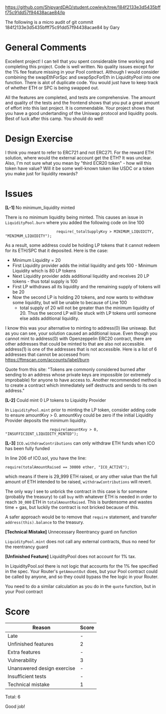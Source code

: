 https://github.com/ShipyardDAO/student.cowleyk/tree/184f2133e3d5435bfff75c91dd57f94438acae84/lp

The following is a micro audit of git commit 184f2133e3d5435bfff75c91dd57f94438acae84 by Gary

# General Comments

Excellent project!   I can tell that you spent considerable time working and completing this project. Code is well written. No quality
issues except for the 1% fee feature missing in your Pool contract.  Although I would consider combining the swapEthForSpc and swapSpcForEth in LiquidityPool into one function. There is alot of
duplicate code. You would just have to keep track of whether ETH or SPC is being swapped out. 
 
 All the features are completed, and tests are comprehensive.  The amount and quality of the tests and the frontend shows that you put 
 a great amount of effort into this last project.  It is commendable. Your project shows that you have a good undertanding of the 
 Uniswap protocol and liquidity pools.   Best of luck after this camp.  You should do well!

# Design Exercise

I think you meant to refer to ERC721 and not ERC271.   For the reward ETH solution, where would the external account get the ETH?  It
 was unclear.  Also, I'm not sure what you mean by "third ECR20 token" - how will this token have value? Will it be some well-known 
 token like USDC or a token you make just for liquidity rewards? 

# Issues

**[L-1]** No minimum_liquidity minted 

There is no minimum liquidity being minted. This causes an issue in  `LiquidityPool.burn`  where you added the 
following code on line 100

                           require(_totalSupplyKvy > MINIMUM_LIQUIDITY, "MINIMUM_LIQUIDITY");

As a result, some address could be holding LP tokens that it cannot redeem for its ETH/SPC that it deposited. Here is the case: 

- Minimum Liquidity = 20 
- First Liquidity provider adds the initial liquidity and gets  100 - Minimum Liquidity which is 80  LP tokens 
- Next Liquidity provider adds additional liquidity and receives 20 LP tokens  - thus total supply is 100 
- First LP withdraws all its liquidity and the remaining supply of tokens will be 20
- Now the second LP is holding 20 tokens, and now wants to withdraw some liquidity, but will be unable to because of Line 100
  - total supply of 20 will not be greater than the minimum liquidity of 20.  Thus the second LP will be stuck with LP tokens until 
    someone else adds additional liquidity. 

I know this was your alternative to minting to address(0) like uniswap.  But as you can see, your solution caused an additional issue.
Even though you cannot mint to address(0) with Openzeppelin ERC20 contract, there are other addresses that could be minted to that are 
also not accessible.  address(1) is one of the addresses that is not accessible.  Here is a list of 6 addresses that cannot be 
accessed   from:  https://ftmscan.com/accounts/label/burn  

Quote from this site:   "Tokens are commonly considered burned after sending to an address whose private keys are impossible (or 
extremely improbable) for anyone to have access to. Another recommended method is to create a contract which immediately self 
destructs and sends to its own address." 

**[L-2]** Could mint 0 LP tokens to Liquidity Provider

In `LiquidityPool.mint`  prior to minting the LP token, consider adding code to ensure amountKvy  > 0. 
amountKvy could be zero if the initial Liquidity Provider deposits the minimum liquidity.  

                        require(amountKvy > 0, "INSUFFICIENT_LIQUIDITY_MINTED");

**[L-3]** `ICO.withdrawContributions` can only withdraw ETH funds when ICO has been fully funded

In line 206 of ICO.sol, you have the line:

`require(totalAmountRaised == 30000 ether, "ICO_ACTIVE");`

which means if there is 29_999 ETH raised, or any other value than the full amount of ETH intended to be raised, `withdrawContributions` will revert.

The only way I see to unbrick the contract in this case is for someone (probably the treasury) to call `buy` with whatever ETH is needed in order to reach `30_000` ETH in `totalAmountRaised`. This is burdensome and wastes time + gas, but luckily the contract is not bricked because of this.

A safer approach would be to remove that `require` statement, and transfer `address(this).balance` to the treasury.

**[Technical Mistake]** Unnecessary Reentrancy guard on function

`LiquidityPool.mint`  does not call any external contracts, thus no need for the reentrancy guard

**[Unfinished Feature]** LiquidityPool does not account for 1% tax.

In LiquidityPool.sol there is not logic that accounts for the 1% fee specified in the spec. Your Router's `getAmountOut` does, but your Pool contract could be called by anyone, and so they could bypass the fee logic in your Router.

You need to do a similar calculation as you do in the `quote` function, but in your Pool contract

# Score

| Reason | Score |
|-|-|
| Late                       | - |
| Unfinished features        | 2 |
| Extra features             | - |
| Vulnerability              | 3 |
| Unanswered design exercise | - |
| Insufficient tests         | - |
| Technical mistake          | 1 |

Total: 6

Good job!
